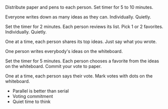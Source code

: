 Distribute paper and pens to each person. Set timer for 5 to 10 minutes.

Everyone writes down as many ideas as they can. Individually. Quietly.

Set the timer for 2 minutes. Each person reviews its list. Pick 1 or 2
favorites. Individually. Quietly.

One at a time, each person shares its top ideas. Just say what you wrote.

One person writes everybody's ideas on the whiteboard.

Set the timer for 5 minutes. Each person chooses a favorite from the ideas
on the whiteboard. Commit your vote to paper.

One at a time, each person says their vote. Mark votes with dots on the
whiteboard.

- Parallel is better than serial
- Voting commitment
- Quiet time to think


